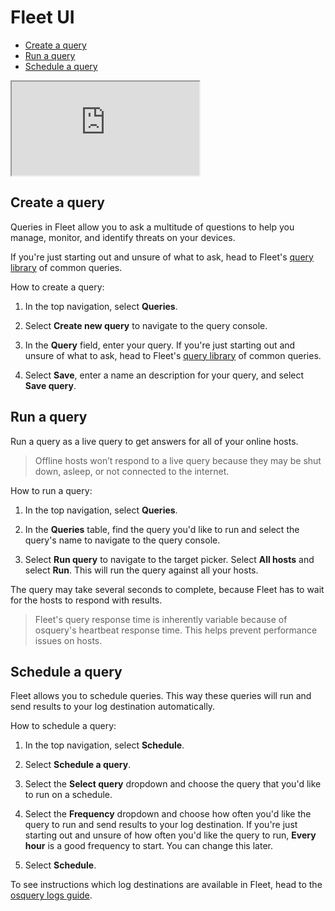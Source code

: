 # Fleet UI
- [Create a query](#create-a-query)
- [Run a query](#run-a-query)
- [Schedule a query](#schedule-a-query)

<div purpose="embedded-content">
   <iframe src="https://www.youtube.com/embed/1VNvg3_drow" allowfullscreen></iframe>
</div>

## Create a query

Queries in Fleet allow you to ask a multitude of questions to help you manage, monitor, and identify threats on your devices. 

If you're just starting out and unsure of what to ask, head to Fleet's [query library](https://fleetdm.com/queries) of common queries.

How to create a query:

1. In the top navigation, select **Queries**.

2. Select **Create new query** to navigate to the query console.

3. In the **Query** field, enter your query. If you're just starting out and unsure of what to ask, head to Fleet's [query library](https://fleetdm.com/queries) of common queries.

4. Select **Save**, enter a name an description for your query, and select **Save query**.

## Run a query

Run a query as a live query to get answers for all of your online hosts.

> Offline hosts won’t respond to a live query because they may be shut down, asleep, or not connected to the internet.

How to run a query:

1. In the top navigation, select **Queries**.

2. In the **Queries** table, find the query you'd like to run and select the query's name to navigate to the query console.

3. Select **Run query** to navigate to the target picker. Select **All hosts** and select **Run**. This will run the query against all your hosts.

The query may take several seconds to complete, because Fleet has to wait for the hosts to respond with results.

> Fleet's query response time is inherently variable because of osquery's heartbeat response time. This helps prevent performance issues on hosts.

## Schedule a query

Fleet allows you to schedule queries. This way these queries will run and send results to your log destination automatically.

How to schedule a query:

1. In the top navigation, select **Schedule**.

2. Select **Schedule a query**.

3. Select the **Select query** dropdown and choose the query that you'd like to run on a schedule. 

4. Select the **Frequency** dropdown and choose how often you'd like the query to run and send results to your log destination. If you're just starting out and unsure of how often you'd like the query to run, **Every hour** is a good frequency to start. You can change this later.

5. Select **Schedule**.

To see instructions which log destinations are available in Fleet, head to the [osquery logs guide](../Using-Fleet/Osquery-logs.md).

<meta name="title" value="Fleet UI">

<meta name="pageOrderInSection" value="200">
